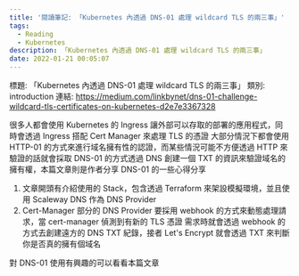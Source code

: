 ```yaml
---
title: '閱讀筆記: 「Kubernetes 內透過 DNS-01 處理 wildcard TLS 的兩三事」'
tags:
  - Reading
  - Kubernetes
description: 「Kubernetes 內透過 DNS-01 處理 wildcard TLS 的兩三事」
date: 2022-01-21 00:05:07
---
```


標題: 「Kubernetes 內透過 DNS-01 處理 wildcard TLS 的兩三事」
類別: introduction
連結: https://medium.com/linkbynet/dns-01-challenge-wildcard-tls-certificates-on-kubernetes-d2e7e3367328

很多人都會使用 Kubernetes 的 Ingress 讓外部可以存取的部署的應用程式，同時會透過 Ingress 搭配 Cert Manager 來處理 TLS 的憑證
大部分情況下都會使用 HTTP-01 的方式來進行域名擁有性的認證，而某些情況可能不方便透過 HTTP 來驗證的話就會採取 DNS-01 的方式透過 DNS 創建一個
TXT 的資訊來驗證域名的擁有權，本篇文章則是作者分享 DNS-01 的一些心得分享

1. 文章開頭有介紹使用的 Stack，包含透過 Terraform 來架設模擬環境，並且使用 Scaleway DNS 作為 DNS Provider
2. Cert-Manager 部分的 DNS Provider 要採用 webhook 的方式來動態處理請求，當 cert-manager 偵測到有新的 TLS 憑證
需求時就會透過 webhook 的方式去創建遠方的 DNS TXT 紀錄，接者 Let's Encrypt 就會透過 TXT 來判斷你是否真的擁有個域名

對 DNS-01 使用有興趣的可以看看本篇文章

